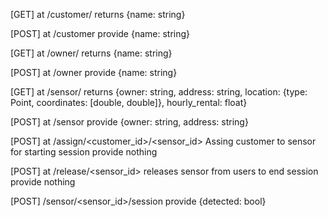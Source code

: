 
[GET] at /customer/<id>
returns {name: string}

[POST] at /customer
provide {name: string}

[GET] at /owner/<id>
returns {name: string}

[POST] at /owner
provide {name: string}

[GET] at /sensor/<id>
returns {owner: string, address: string, location: {type: Point, coordinates: [double, double]}, hourly_rental: float}

[POST] at /sensor
provide {owner: string, address: string}

[POST] at /assign/<customer_id>/<sensor_id>
Assing customer to sensor for starting session provide nothing

[POST] at /release/<sensor_id>
releases sensor from users to end session provide nothing 

[POST] /sensor/<sensor_id>/session
provide {detected: bool}
